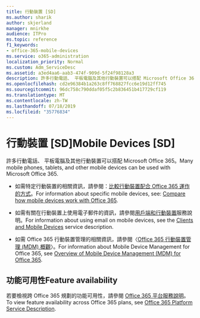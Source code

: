 ```yaml
---
title: 行動裝置 [SD]
ms.author: sharik
author: skjerland
manager: mnirkhe
audience: ITPro
ms.topic: reference
f1_keywords:
- office-365-mobile-devices
ms.service: o365-administration
localization_priority: Normal
ms.custom: Adm_ServiceDesc
ms.assetid: a3ed4aa6-aab3-474f-909d-5f24f98128a3
description: 許多行動電話、 平板電腦及其他行動裝置可以搭配 Microsoft Office 365。
ms.openlocfilehash: cd2e96384b1a263c8ff768827fcc6e19d12ff745
ms.sourcegitcommit: 96dc758c790ddaf05f5c2b836451b417729cf119
ms.translationtype: MT
ms.contentlocale: zh-TW
ms.lasthandoff: 07/18/2019
ms.locfileid: "35776834"
---
```

# <a name="mobile-devices-sd"></a><span data-ttu-id="a9c44-103">行動裝置 [SD]</span><span class="sxs-lookup"><span data-stu-id="a9c44-103">Mobile Devices [SD]</span></span>

<span data-ttu-id="a9c44-104">許多行動電話、 平板電腦及其他行動裝置可以搭配 Microsoft Office 365。</span><span class="sxs-lookup"><span data-stu-id="a9c44-104">Many mobile phones, tablets, and other mobile devices can be used with Microsoft Office 365.</span></span> 
  
- <span data-ttu-id="a9c44-105">如需特定行動裝置的相關資訊，請參閱：[比較行動裝置配合 Office 365 運作的方式](https://go.microsoft.com/fwlink/p/?LinkId=282337)。</span><span class="sxs-lookup"><span data-stu-id="a9c44-105">For information about specific mobile devices, see: [Compare how mobile devices work with Office 365](https://go.microsoft.com/fwlink/p/?LinkId=282337).</span></span>
    
- <span data-ttu-id="a9c44-106">如需有關在行動裝置上使用電子郵件的資訊，請參閱[用戶端和行動裝置](../exchange-online-service-description/clients-and-mobile-devices.md)服務說明。</span><span class="sxs-lookup"><span data-stu-id="a9c44-106">For information about using email on mobile devices, see the [Clients and Mobile Devices](../exchange-online-service-description/clients-and-mobile-devices.md) service description.</span></span> 
    
- <span data-ttu-id="a9c44-107">如需 Office 365 行動裝置管理的相關資訊，請參閱〈[Office 365 行動裝置管理 (MDM) 概觀](https://go.microsoft.com/fwlink/?linkid=808602)〉。</span><span class="sxs-lookup"><span data-stu-id="a9c44-107">For information about Mobile Device Management for Office 365, see [Overview of Mobile Device Management (MDM) for Office 365](https://go.microsoft.com/fwlink/?linkid=808602).</span></span>
    
## <a name="feature-availability"></a><span data-ttu-id="a9c44-108">功能可用性</span><span class="sxs-lookup"><span data-stu-id="a9c44-108">Feature availability</span></span>

<span data-ttu-id="a9c44-109">若要檢視跨 Office 365 規劃的功能可用性，請參閱 [Office 365 平台服務說明](https://technet.microsoft.com/en-us/library/office-365-platform-service-description.aspx)。</span><span class="sxs-lookup"><span data-stu-id="a9c44-109">To view feature availability across Office 365 plans, see [Office 365 Platform Service Description](https://technet.microsoft.com/en-us/library/office-365-platform-service-description.aspx).</span></span>
  

